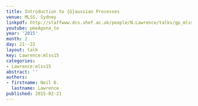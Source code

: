 ```yaml
---
title: Introduction to {G}aussian Processes
venue: MLSS, Sydney
linkpdf: http://staffwww.dcs.shef.ac.uk/people/N.Lawrence/talks/gp_mlss15.pdf
youtube: pmeAgona_to
year: '2015'
month: 2
day: 21--22
layout: talk
key: Lawrence:mlss15
categories:
- Lawrence:mlss15
abstract: ''
authors:
- firstname: Neil D.
  lastname: Lawrence
published: 2015-02-21
---
```

